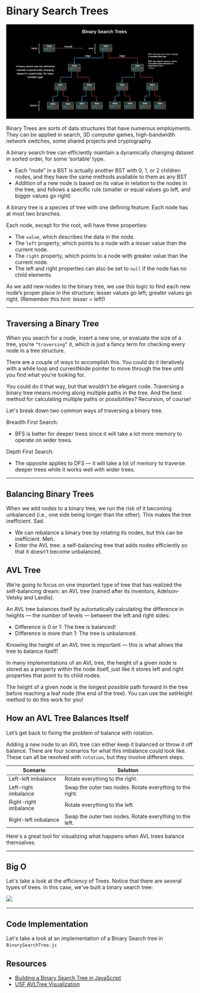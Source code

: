 # Binary Search Trees

![](../../images/binarytree.png)

Binary Trees are sorts of data structures that have numerous employments. They can be applied in search, 3D computer games, high-bandwidth network switches, some shared projects and cryptography. 

A binary search tree can efficiently maintain a dynamically changing dataset in sorted order, for some ‘sortable’ type.

- Each “node” in a BST is actually another BST with 0, 1, or 2 children nodes, and they have the same methods available to them as any BST
- Addition of a new node is based on its value in relation to the nodes in the tree, and follows a specific rule (smaller or equal values go left, and bigger values go right)

A binary tree is a species of tree with one defining feature: Each node has at most two branches.

Each node, except for the root, will have three properties:

- The `value`, which describes the data in the node.
- The `left` property, which points to a node with a lesser value than the current node.
- The `right` property, which points to a node with greater value than the current node.
- The left and right properties can also be set to `null` if the node has no child elements.

As we add new nodes to the binary tree, we use this logic to find each new node’s proper place in the structure: lesser values go left; greater values go right. (Remember this hint: lesser = left!)

___
## Traversing a Binary Tree
When you search for a node, insert a new one, or evaluate the size of a tree, you’re `“traversing”` it, which is just a fancy term for checking every node in a tree structure.

There are a couple of ways to accomplish this. You could do it iteratively with a while loop and currentNode pointer to move through the tree until you find what you’re looking for.

You could do it that way, but that wouldn’t be elegant code. Traversing a binary tree means moving along multiple paths in the tree. And the best method for calculating multiple paths or possibilities? Recursion, of course! 

Let's break down two common ways of traversing a binary tree.

Breadth First Search:
- BFS is better for deeper trees since it will take a lot more memory to operate on wider trees.

Depth First Search:
- The opposite applies to DFS — it will take a lot of memory to traverse deeper trees while it works well with wider trees.

___
## Balancing Binary Trees
When we add nodes to a binary tree, we run the risk of it becoming unbalanced (i.e., one side being longer than the other). This makes the tree inefficient. Sad.
- We can rebalance a binary tree by rotating its nodes, but this can be inefficient. Meh.
- Enter the AVL tree: a self-balancing tree that adds nodes efficiently so that it doesn’t become unbalanced. 

## AVL Tree
We’re going to focus on one important type of tree that has realized the self-balancing dream: an AVL tree (named after its inventors, Adelson-Velsky and Landis).

An AVL tree balances itself by automatically calculating the difference in heights — the number of levels — between the left and right sides:

- Difference is 0 or 1: The tree is balanced!
- Difference is more than 1: The tree is unbalanced.

Knowing the height of an AVL tree is important — this is what allows the tree to balance itself!

In many implementations of an AVL tree, the height of a given node is stored as a property within the node itself, just like it stores left and right properties that point to its child nodes.

The height of a given node is the longest possible path forward in the tree before reaching a leaf node (the end of the tree). You can use the setHeight method to do this work for you!

## How an AVL Tree Balances Itself
Let’s get back to fixing the problem of balance with rotation.

Adding a new node to an AVL tree can either keep it balanced or throw it off balance. There are four scenarios for what this imbalance could look like. These can all be resolved with `rotation`, but they involve different steps.

| Scenario | Solution |
| --- | --- |
| Left-left imbalance | Rotate everything to the right. |
| Left-right imbalance | Swap the outer two nodes. Rotate everything to the right. |
| Right-right imbalance | Rotate everything to the left. |
| Right-left imbalance | Swap the outer two nodes. Rotate everything to the left. |

Here's a great tool for visualizing what happens when AVL trees balance themselves.

___
## Big O
Let's take a look at the efficiency of Trees. Notice that there are several types of trees. In this case, we've built a binary search tree:

![](https://external-content.duckduckgo.com/iu/?u=https%3A%2F%2Fcdn-images-1.medium.com%2Fmax%2F2600%2F1*TXcoRpFxDTdRl0YYawE3XA.png)

___
## Code Implementation
Let's take a look at an implementation of a Binary Search tree in `BinarySearchTree.js`

## Resources

- [Building a Binary Search Tree in JavaScript](https://medium.com/@riomartinez/how-to-build-a-binary-search-tree-in-javascript-with-es6-classes-any-why-d14cee13d6f7)
- [USF AVLTree Visualization](https://www.cs.usfca.edu/~galles/visualization/AVLtree.html)


